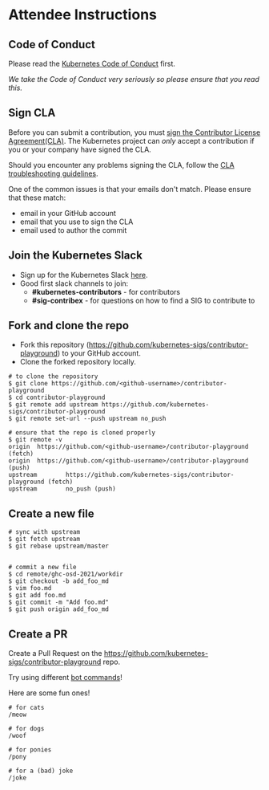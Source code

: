 # Attendee Instructions

## Code of Conduct

Please read the [Kubernetes Code of Conduct](https://github.com/kubernetes/community/blob/master/code-of-conduct.md) first.

_We take the Code of Conduct very seriously so please ensure that you read this._ 

## Sign CLA

Before you can submit a contribution, you must [sign the Contributor License
Agreement(CLA)](https://github.com/kubernetes/community/blob/master/CLA.md#how-do-i-sign).
The Kubernetes project can _only_ accept a contribution if you or your company have signed the CLA.

Should you encounter any problems signing the CLA, follow the [CLA
troubleshooting guidelines](https://github.com/kubernetes/community/blob/master/CLA.md#troubleshooting).

One of the common issues is that your emails don't match. Please ensure that these match:
- email in your GitHub account
- email that you use to sign the CLA
- email used to author the commit

## Join the Kubernetes Slack

- Sign up for the Kubernetes Slack [here](https://slack.k8s.io/).
- Good first slack channels to join:
    - **#kubernetes-contributors** - for contributors
    - **#sig-contribex** - for questions on how to find a SIG to contribute to

## Fork and clone the repo

- Fork this repository (https://github.com/kubernetes-sigs/contributor-playground) to your GitHub account.
- Clone the forked repository locally.

```shell
# to clone the repository
$ git clone https://github.com/<github-username>/contributor-playground
$ cd contributor-playground
$ git remote add upstream https://github.com/kubernetes-sigs/contributor-playground
$ git remote set-url --push upstream no_push

# ensure that the repo is cloned properly
$ git remote -v
origin  https://github.com/<github-username>/contributor-playground (fetch)
origin  https://github.com/<github-username>/contributor-playground (push)
upstream        https://github.com/kubernetes-sigs/contributor-playground (fetch)
upstream        no_push (push)
```

## Create a new file

```shell
# sync with upstream
$ git fetch upstream
$ git rebase upstream/master


# commit a new file
$ cd remote/ghc-osd-2021/workdir
$ git checkout -b add_foo_md
$ vim foo.md
$ git add foo.md
$ git commit -m "Add foo.md"
$ git push origin add_foo_md
```

## Create a PR

Create a Pull Request on the https://github.com/kubernetes-sigs/contributor-playground repo.

Try using different [bot commands](https://prow.k8s.io/command-help)!

Here are some fun ones!

```
# for cats
/meow

# for dogs
/woof

# for ponies
/pony

# for a (bad) joke
/joke
```
